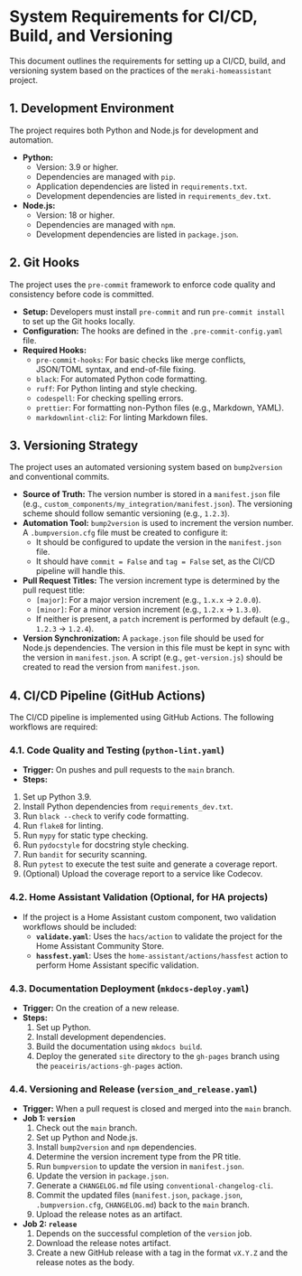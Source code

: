 # System Requirements for CI/CD, Build, and Versioning

This document outlines the requirements for setting up a CI/CD, build, and versioning system based on the practices of the `meraki-homeassistant` project.

## 1. Development Environment

The project requires both Python and Node.js for development and automation.

- **Python:**
  - Version: 3.9 or higher.
  - Dependencies are managed with `pip`.
  - Application dependencies are listed in `requirements.txt`.
  - Development dependencies are listed in `requirements_dev.txt`.
- **Node.js:**
  - Version: 18 or higher.
  - Dependencies are managed with `npm`.
  - Development dependencies are listed in `package.json`.

## 2. Git Hooks

The project uses the `pre-commit` framework to enforce code quality and consistency before code is committed.

- **Setup:** Developers must install `pre-commit` and run `pre-commit install` to set up the Git hooks locally.
- **Configuration:** The hooks are defined in the `.pre-commit-config.yaml` file.
- **Required Hooks:**
  - `pre-commit-hooks`: For basic checks like merge conflicts, JSON/TOML syntax, and end-of-file fixing.
  - `black`: For automated Python code formatting.
  - `ruff`: For Python linting and style checking.
  - `codespell`: For checking spelling errors.
  - `prettier`: For formatting non-Python files (e.g., Markdown, YAML).
  - `markdownlint-cli2`: For linting Markdown files.

## 3. Versioning Strategy

The project uses an automated versioning system based on `bump2version` and conventional commits.

- **Source of Truth:** The version number is stored in a `manifest.json` file (e.g., `custom_components/my_integration/manifest.json`). The versioning scheme should follow semantic versioning (e.g., `1.2.3`).
- **Automation Tool:** `bump2version` is used to increment the version number. A `.bumpversion.cfg` file must be created to configure it:
  - It should be configured to update the version in the `manifest.json` file.
  - It should have `commit = False` and `tag = False` set, as the CI/CD pipeline will handle this.
- **Pull Request Titles:** The version increment type is determined by the pull request title:
  - `[major]`: For a major version increment (e.g., `1.x.x` -> `2.0.0`).
  - `[minor]`: For a minor version increment (e.g., `1.2.x` -> `1.3.0`).
  - If neither is present, a `patch` increment is performed by default (e.g., `1.2.3` -> `1.2.4`).
- **Version Synchronization:** A `package.json` file should be used for Node.js dependencies. The version in this file must be kept in sync with the version in `manifest.json`. A script (e.g., `get-version.js`) should be created to read the version from `manifest.json`.

## 4. CI/CD Pipeline (GitHub Actions)

The CI/CD pipeline is implemented using GitHub Actions. The following workflows are required:

### 4.1. Code Quality and Testing (`python-lint.yaml`)

- **Trigger:** On pushes and pull requests to the `main` branch.
- **Steps:**

1. Set up Python 3.9.
2. Install Python dependencies from `requirements_dev.txt`.
3. Run `black --check` to verify code formatting.
4. Run `flake8` for linting.
5. Run `mypy` for static type checking.
6. Run `pydocstyle` for docstring style checking.
7. Run `bandit` for security scanning.
8. Run `pytest` to execute the test suite and generate a coverage report.
9. (Optional) Upload the coverage report to a service like Codecov.

### 4.2. Home Assistant Validation (Optional, for HA projects)

- If the project is a Home Assistant custom component, two validation workflows should be included:
  - **`validate.yaml`**: Uses the `hacs/action` to validate the project for the Home Assistant Community Store.
  - **`hassfest.yaml`**: Uses the `home-assistant/actions/hassfest` action to perform Home Assistant specific validation.

### 4.3. Documentation Deployment (`mkdocs-deploy.yaml`)

- **Trigger:** On the creation of a new release.
- **Steps:**
  1. Set up Python.
  2. Install development dependencies.
  3. Build the documentation using `mkdocs build`.
  4. Deploy the generated `site` directory to the `gh-pages` branch using the `peaceiris/actions-gh-pages` action.

### 4.4. Versioning and Release (`version_and_release.yaml`)

- **Trigger:** When a pull request is closed and merged into the `main` branch.
- **Job 1: `version`**
  1. Check out the `main` branch.
  2. Set up Python and Node.js.
  3. Install `bump2version` and `npm` dependencies.
  4. Determine the version increment type from the PR title.
  5. Run `bumpversion` to update the version in `manifest.json`.
  6. Update the version in `package.json`.
  7. Generate a `CHANGELOG.md` file using `conventional-changelog-cli`.
  8. Commit the updated files (`manifest.json`, `package.json`, `.bumpversion.cfg`, `CHANGELOG.md`) back to the `main` branch.
  9. Upload the release notes as an artifact.
- **Job 2: `release`**
  1. Depends on the successful completion of the `version` job.
  2. Download the release notes artifact.
  3. Create a new GitHub release with a tag in the format `vX.Y.Z` and the release notes as the body.
